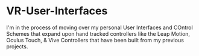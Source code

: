 <p>
<h1>VR-User-Interfaces</h1>
</p>

<p a;ign="justify">
I'm in the process of moving over my personal User Interfaces and COntrol Schemes that expand upon hand tracked controllers like the Leap Motion, Oculus Touch, &amp; Vive Controllers that have been built from my previous projects.
</p>
